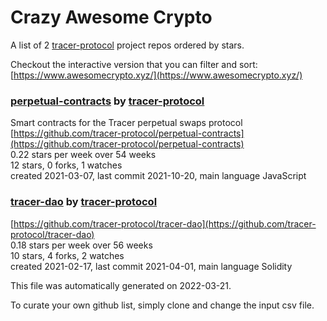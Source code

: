 # Crazy Awesome Crypto
A list of 2 [tracer-protocol](https://github.com/tracer-protocol) project repos ordered by stars.  

Checkout the interactive version that you can filter and sort: 
[https://www.awesomecrypto.xyz/](https://www.awesomecrypto.xyz/)  


### [perpetual-contracts](https://github.com/tracer-protocol/perpetual-contracts) by [tracer-protocol](https://github.com/tracer-protocol)  
Smart contracts for the Tracer perpetual swaps protocol  
[https://github.com/tracer-protocol/perpetual-contracts](https://github.com/tracer-protocol/perpetual-contracts)  
0.22 stars per week over 54 weeks  
12 stars, 0 forks, 1 watches  
created 2021-03-07, last commit 2021-10-20, main language JavaScript  


### [tracer-dao](https://github.com/tracer-protocol/tracer-dao) by [tracer-protocol](https://github.com/tracer-protocol)  
  
[https://github.com/tracer-protocol/tracer-dao](https://github.com/tracer-protocol/tracer-dao)  
0.18 stars per week over 56 weeks  
10 stars, 4 forks, 2 watches  
created 2021-02-17, last commit 2021-04-01, main language Solidity  


This file was automatically generated on 2022-03-21.  

To curate your own github list, simply clone and change the input csv file.  